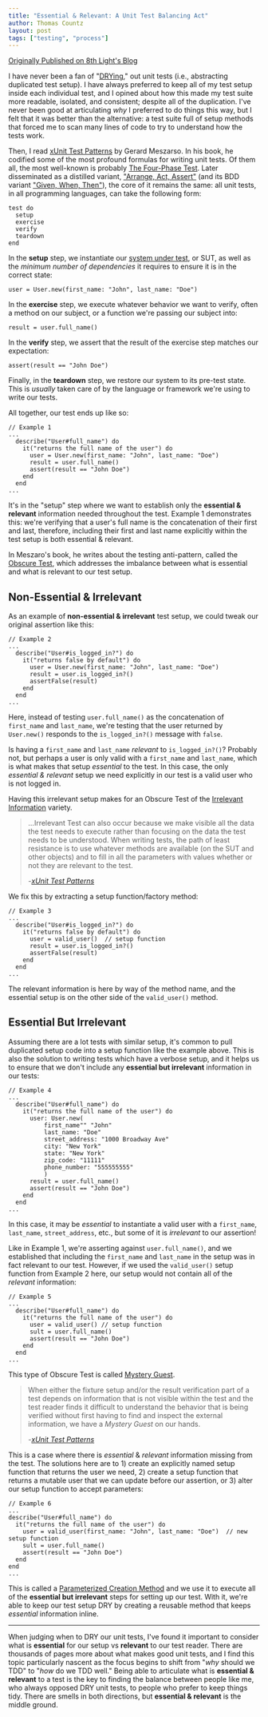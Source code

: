 ```yaml
---
title: "Essential & Relevant: A Unit Test Balancing Act"
author: Thomas Countz
layout: post
tags: ["testing", "process"]
---
```

[Originally Published on 8th Light's Blog](https://8thlight.com/blog/thomas-countz/2019/02/19/essential-and-relevant-unit-tests.html)

I have never been a fan of "[DRYing](https://en.wikipedia.org/wiki/Don%27t_repeat_yourself)," out unit tests (i.e., abstracting duplicated test setup). I have always preferred to keep all of my test setup inside each individual test, and I opined about how this made my test suite more readable, isolated, and consistent; despite all of the duplication. I've never been good at articulating _why_ I preferred to do things this way, but I felt that it was better than the alternative: a test suite full of setup methods that forced me to scan many lines of code to try to understand how the tests work.

Then, I read [xUnit Test Patterns](https://www.amazon.com/xUnit-Test-Patterns-Refactoring-Code/dp/0131495054/) by Gerard Meszarso. In his book, he codified some of the most profound formulas for writing unit tests. Of them all, the most well-known is probably [The Four-Phase Test](http://xunitpatterns.com/Four%20Phase%20Test.html). Later disseminated as a distilled variant, ["Arrange, Act, Assert"](http://wiki.c2.com/?ArrangeActAssert) (and its BDD variant ["Given, When, Then"](https://martinfowler.com/bliki/GivenWhenThen.html)), the core of it remains the same: all unit tests, in all programming languages, can take the following form:

```
test do
  setup
  exercise
  verify
  teardown
end
```

In the **setup** step, we instantiate our [system under test](http://xunitpatterns.com/SUT.html), or SUT, as well as the _minimum number of dependencies_ it requires to ensure it is in the correct state:

```
user = User.new(first_name: "John", last_name: "Doe")
```

In the **exercise** step, we execute whatever behavior we want to verify, often a method on our subject, or a function we're passing our subject into:

```
result = user.full_name()
```

  In the **verify** step, we assert that the result of the exercise step matches our expectation:

```
assert(result == "John Doe")
```

  Finally, in the **teardown** step, we restore our system to its pre-test state. This is _usually_ taken care of by the language or framework we're using to write our tests.

  All together, our test ends up like so:

```
// Example 1
...
  describe("User#full_name") do
    it("returns the full name of the user") do
      user = User.new(first_name: "John", last_name: "Doe")
      result = user.full_name()
      assert(result == "John Doe")
    end
  end
...
```

  It's in the "setup" step where we want to establish only the **essential & relevant** information needed throughout the test. Example 1 demonstrates this: we're verifying that a user's full name is the concatenation of their first and last, therefore, including their first and last name explicitly within the test setup is both essential & relevant.

  In Meszaro's book, he writes about the testing anti-pattern, called the [Obscure Test](http://xunitpatterns.com/Obscure%20Test.html), which addresses the imbalance between what is essential and what is relevant to our test setup.

## Non-Essential & Irrelevant

  As an example of **non-essential & irrelevant** test setup, we could tweak our original assertion like this:

```
// Example 2
...
  describe("User#is_logged_in?") do
    it("returns false by default") do
      user = User.new(first_name: "John", last_name: "Doe")
      result = user.is_logged_in?()
      assertFalse(result)
    end
  end
...
```

  Here, instead of testing `user.full_name()` as the concatenation of `first_name` and `last_name`, we're testing that the user returned by `User.new()` responds to the `is_logged_in?()` message with `false`.

  Is having a `first_name` and `last_name` *relevant* to  `is_logged_in?()`? Probably not, but perhaps a user is only valid with a `first_name` and `last_name`, which is what makes that setup *essential* to the test. In this case, the only *essential & relevant* setup we need explicitly in our test is a valid user who is not logged in.

  Having this irrelevant setup makes for an Obscure Test of the [Irrelevant Information](http://xunitpatterns.com/Obscure%20Test.html#Irrelevant%20Information) variety.

  > ...Irrelevant Test can also occur because we make visible all the data the test needs to execute rather than focusing on the data the test needs to be understood. When writing tests, the path of least resistance is to use whatever methods are available (on the SUT and other objects) and to fill in all the parameters with values whether or not they are relevant to the test.
  >
  > -*[xUnit Test Patterns](https://www.amazon.com/xUnit-Test-Patterns-Refactoring-Code/dp/0131495054/)*

  We fix this by extracting a setup function/factory method:

```
// Example 3
...
  describe("User#is_logged_in?") do
    it("returns false by default") do
      user = valid_user()  // setup function
      result = user.is_logged_in?()
      assertFalse(result)
    end
  end
...
```

  The relevant information is here by way of the method name, and the essential setup is on the other side of the `valid_user()` method.

## Essential But Irrelevant

  Assuming there are a lot tests with similar setup, it's common to pull duplicated setup code into a setup function like the example above. This is also the solution to writing tests which have a verbose setup, and it helps us to ensure that we don't include any **essential but irrelevant** information in our tests:

```
// Example 4
...
  describe("User#full_name") do
    it("returns the full name of the user") do
      user: User.new(
          first_name"" "John"
          last_name: "Doe"
          street_address: "1000 Broadway Ave"
          city: "New York"
          state: "New York"
          zip_code: "11111"
          phone_number: "555555555"
          )
      result = user.full_name()
      assert(result == "John Doe")
    end
  end
...
```

  In this case, it may be *essential* to instantiate a valid user with a `first_name`, `last_name`, `street_address`, etc., but some of it is *irrelevant* to our assertion!

  Like in Example 1, we're asserting against `user.full_name()`, and we established that including the `first_name` and `last_name` in the setup was in fact relevant to our test. However, if we used the `valid_user()` setup function from Example 2 here, our setup would not contain all of the _relevant_ information:

```
// Example 5
...
  describe("User#full_name") do
    it("returns the full name of the user") do
      user = valid_user() // setup function
      sult = user.full_name()
      assert(result == "John Doe")
    end
  end
...
```

  This type of Obscure Test is called [Mystery Guest](http://xunitpatterns.com/Obscure%20Test.html#Mystery%20Guest).

  > When either the fixture setup and/or the result verification part of a test depends on information that is not visible within the test and the test reader finds it difficult to understand the behavior that is being verified without first having to find and inspect the external information, we have a *Mystery Guest* on our hands.
  >
  > -*[xUnit Test Patterns](https://www.amazon.com/xUnit-Test-Patterns-Refactoring-Code/dp/0131495054/)*

  This is a case where there is *essential* & *relevant* information missing from the test. The solutions here are to 1) create an explicitly named setup function that returns the user we need, 2) create a setup function that returns a mutable user that we can update before our assertion, or 3) alter our setup function to accept parameters:

```
// Example 6
...
describe("User#full_name") do
  it("returns the full name of the user") do
    user = valid_user(first_name: "John", last_name: "Doe")  // new setup function
    sult = user.full_name()
    assert(result == "John Doe")
  end
end
...
```

  This is called a [Parameterized Creation Method](http://xunitpatterns.com/Creation%20Method.html#Parameterized%20Creation%20Method) and we use it to execute all of the **essential but irrelevant** steps for setting up our test. With it, we're able to keep our test setup DRY by creating a reusable method that keeps *essential* information inline.

  ------

  When judging when to DRY our unit tests, I've found it important to consider what is **essential** for our setup vs **relevant** to our test reader. There are thousands of pages more about what makes good unit tests, and I find this topic particularly nascent as the focus begins to shift from "_why_ should we TDD" to "_how_ do we TDD well." Being able to articulate what is **essential & relevant** to a test is the key to finding the balance between people like me, who always opposed DRY unit tests, to people who prefer to keep things tidy. There are smells in both directions, but **essential & relevant** is the middle ground.

